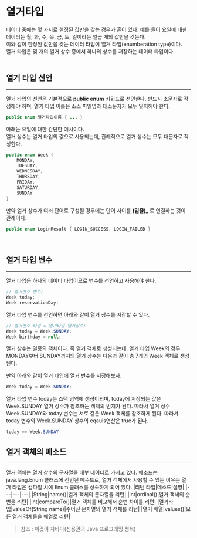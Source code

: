 # 열거타입
데이터 중에는 몇 가지로 한정된 값만을 갖는 경우가 흔이 있다. 예를 들어 요일에 대한 데이터는 월, 화, 수, 목, 금, 토, 일이라는 일곱 개의 값만을 갖는다. </br>
이와 같이 한정된 값만을 갖는 데이터 타입이 열거 타입(enumberation type)이다. </br>
열거 타입은 몇 개의 열거 상수 중에서 하나의 상수를 저장하는 데이터 타입이다. </br>
</br>

## 열거 타입 선언
___
열거 타입의 선언은 기본적으로 __public enum__ 키워드로 선언한다. 반드시 소문자로 작성해야 하며, 열거 타입 이름은 소스 파일명과 대소문자가 모두 일치해야 한다.
```java
public enum 열거타입이름 { ... }
```
아래는 요일에 대한 간단한 예시이다. </br>
열거 상수는 열거 타입의 값으로 사용되는데, 관례적으로 열거 상수는 모두 대문자로 작성한다.
```java
public enum Week {
    MONDAY,
    TUESDAY,
    WEDNESDAY,
    THURSDAY,
    FRIDAY,
    SATURDAY,
    SUNDAY
}
```
만약 열거 상수가 여러 단어로 구성될 경우에는 단어 사이를 __(밑줄)\___ 로 연결하는 것이 관례이다.
```java
public enum LoginResult { LOGIN_SUCCESS, LOGIN_FAILED }
```
</br>

## 열거 타입 변수
___
열거 타입은 하나의 데이터 타입이므로 변수를 선언하고 사용해야 한다.
```java
// 열거변수 변수;
Week today;
Week reservationDay;
```
열거 타입 변수를 선언하면 아래와 같이 열거 상수를 저장할 수 있다.
```java
// 열거변수 타입 = 열거타입.열거상수;
Week today = Week.SUNDAY;
Week birthday = null;
```
열거 상수는 일종의 객체이다. 즉 열거 객체로 생성되는데, 열거 타입 Week의 경우 MONDAY부터 SUNDAY까지의 열거 상수는 다음과 같이 총 7개의 Week 객체로 생성된다.


만약 아래와 같이 열거 타입에 열거 번수를 저장해보자.

```java
Week today = Week.SUNDAY;
```
열거 타입 변수 today는 스택 영역에 생성이되며, today에 저장되는 값은 Week.SUNDAY 열거 상수가 참조하는 객체의 번지가 된다. 따라서 열거 상수 Week.SUNDAY와 today 변수는 서로 같은 Week 객체를 참조하게 된다. 따라서 today 변수와 Week.SUNDAY 상수의 eqauls연산은 true가 된다.
```java
today == Week.SUNDAY
```

## 열거 객체의 메소드
___
열거 객체는 열거 상수의 문자열을 내부 데이터로 가지고 있다. 메소드는 java.lang.Enum 클래스에 선언된 메수드로, 열거 객체에서 사용할 수 있는 이유는 열거 타입은 컴파일 시에 Enum 클래스를 상속하게 되어 있다.
|리턴 타입|메소드|설명|
|---|---|---|
|String|name()|열거 객체의 문자열을 리턴|
|int|ordinal()|열거 객체의 순번을 리턴|
|int|compareTo()|열거 객체를 비교해서 순번 차이를 리턴|
|열거타입|valueOf(String name)|주어진 문자열의 열거 객체를 리턴|
|열거 배열|values()|모든 열거 객체들을 배열로 리턴|

> 참조 : 이것이 자바다(신용권의 Java 프로그래밍 정복)